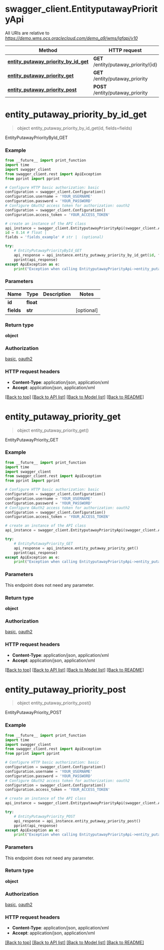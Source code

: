 # swagger_client.EntityputawayPriorityApi

All URIs are relative to *https://demo.wms.ocs.oraclecloud.com/demo_a9/wms/lgfapi/v10*

Method | HTTP request | Description
------------- | ------------- | -------------
[**entity_putaway_priority_by_id_get**](EntityputawayPriorityApi.md#entity_putaway_priority_by_id_get) | **GET** /entity/putaway_priority/{id} | EntityPutawayPriorityById_GET
[**entity_putaway_priority_get**](EntityputawayPriorityApi.md#entity_putaway_priority_get) | **GET** /entity/putaway_priority | EntityPutawayPriority_GET
[**entity_putaway_priority_post**](EntityputawayPriorityApi.md#entity_putaway_priority_post) | **POST** /entity/putaway_priority | EntityPutawayPriority_POST


# **entity_putaway_priority_by_id_get**
> object entity_putaway_priority_by_id_get(id, fields=fields)

EntityPutawayPriorityById_GET



### Example
```python
from __future__ import print_function
import time
import swagger_client
from swagger_client.rest import ApiException
from pprint import pprint

# Configure HTTP basic authorization: basic
configuration = swagger_client.Configuration()
configuration.username = 'YOUR_USERNAME'
configuration.password = 'YOUR_PASSWORD'
# Configure OAuth2 access token for authorization: oauth2
configuration = swagger_client.Configuration()
configuration.access_token = 'YOUR_ACCESS_TOKEN'

# create an instance of the API class
api_instance = swagger_client.EntityputawayPriorityApi(swagger_client.ApiClient(configuration))
id = 8.14 # float | 
fields = 'fields_example' # str |  (optional)

try:
    # EntityPutawayPriorityById_GET
    api_response = api_instance.entity_putaway_priority_by_id_get(id, fields=fields)
    pprint(api_response)
except ApiException as e:
    print("Exception when calling EntityputawayPriorityApi->entity_putaway_priority_by_id_get: %s\n" % e)
```

### Parameters

Name | Type | Description  | Notes
------------- | ------------- | ------------- | -------------
 **id** | **float**|  | 
 **fields** | **str**|  | [optional] 

### Return type

**object**

### Authorization

[basic](../README.md#basic), [oauth2](../README.md#oauth2)

### HTTP request headers

 - **Content-Type**: application/json, application/xml
 - **Accept**: application/json, application/xml

[[Back to top]](#) [[Back to API list]](../README.md#documentation-for-api-endpoints) [[Back to Model list]](../README.md#documentation-for-models) [[Back to README]](../README.md)

# **entity_putaway_priority_get**
> object entity_putaway_priority_get()

EntityPutawayPriority_GET



### Example
```python
from __future__ import print_function
import time
import swagger_client
from swagger_client.rest import ApiException
from pprint import pprint

# Configure HTTP basic authorization: basic
configuration = swagger_client.Configuration()
configuration.username = 'YOUR_USERNAME'
configuration.password = 'YOUR_PASSWORD'
# Configure OAuth2 access token for authorization: oauth2
configuration = swagger_client.Configuration()
configuration.access_token = 'YOUR_ACCESS_TOKEN'

# create an instance of the API class
api_instance = swagger_client.EntityputawayPriorityApi(swagger_client.ApiClient(configuration))

try:
    # EntityPutawayPriority_GET
    api_response = api_instance.entity_putaway_priority_get()
    pprint(api_response)
except ApiException as e:
    print("Exception when calling EntityputawayPriorityApi->entity_putaway_priority_get: %s\n" % e)
```

### Parameters
This endpoint does not need any parameter.

### Return type

**object**

### Authorization

[basic](../README.md#basic), [oauth2](../README.md#oauth2)

### HTTP request headers

 - **Content-Type**: application/json, application/xml
 - **Accept**: application/json, application/xml

[[Back to top]](#) [[Back to API list]](../README.md#documentation-for-api-endpoints) [[Back to Model list]](../README.md#documentation-for-models) [[Back to README]](../README.md)

# **entity_putaway_priority_post**
> object entity_putaway_priority_post()

EntityPutawayPriority_POST



### Example
```python
from __future__ import print_function
import time
import swagger_client
from swagger_client.rest import ApiException
from pprint import pprint

# Configure HTTP basic authorization: basic
configuration = swagger_client.Configuration()
configuration.username = 'YOUR_USERNAME'
configuration.password = 'YOUR_PASSWORD'
# Configure OAuth2 access token for authorization: oauth2
configuration = swagger_client.Configuration()
configuration.access_token = 'YOUR_ACCESS_TOKEN'

# create an instance of the API class
api_instance = swagger_client.EntityputawayPriorityApi(swagger_client.ApiClient(configuration))

try:
    # EntityPutawayPriority_POST
    api_response = api_instance.entity_putaway_priority_post()
    pprint(api_response)
except ApiException as e:
    print("Exception when calling EntityputawayPriorityApi->entity_putaway_priority_post: %s\n" % e)
```

### Parameters
This endpoint does not need any parameter.

### Return type

**object**

### Authorization

[basic](../README.md#basic), [oauth2](../README.md#oauth2)

### HTTP request headers

 - **Content-Type**: application/json, application/xml
 - **Accept**: application/json, application/xml

[[Back to top]](#) [[Back to API list]](../README.md#documentation-for-api-endpoints) [[Back to Model list]](../README.md#documentation-for-models) [[Back to README]](../README.md)

